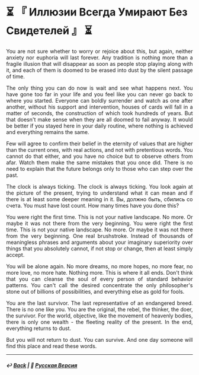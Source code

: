 # ⏳ 『 Иллюзии Всегда Умирают Без Свидетелей 』 ⏳
<p align="justify">You are not sure whether to worry or rejoice about this, but again, neither anxiety nor euphoria will last forever. Any tradition is nothing more than a fragile illusion that will disappear as soon as people stop playing along with it, and each of them is doomed to be erased into dust by the silent passage of time.</p>

<p align="justify">The only thing you can do now is wait and see what happens next. You have gone too far in your life and you feel like you can never go back to where you started. Everyone can boldly surrender and watch as one after another, without his support and intervention, houses of cards will fall in a matter of seconds, the construction of which took hundreds of years. But that doesn't make sense when they are all doomed to fail anyway. It would be better if you stayed here in your daily routine, where nothing is achieved and everything remains the same.</p>

<p align="justify">Few will agree to confirm their belief in the eternity of values that are higher than the current ones, with real actions, and not with pretentious words. You cannot do that either, and you have no choice but to observe others from afar. Watch them make the same mistakes that you once did. There is no need to explain that the future belongs only to those who can step over the past.</p>

<p align="justify">The clock is always ticking. The clock is always ticking. You look again at the picture of the present, trying to understand what it can mean and if there is at least some deeper meaning in it. Вы, должно быть, сбились со счета. You must have lost count. How many times have you done this?</p>

<p align="justify">You were right the first time. This is not your native landscape. No more. Or maybe it was not there from the very beginning. You were right the first time. This is not your native landscape. No more. Or maybe it was not there from the very beginning. One real brushstroke. Instead of thousands of meaningless phrases and arguments about your imaginary superiority over things that you absolutely cannot, if not stop or change, then at least simply accept.</p>

<p align="justify">You will be alone again. No more dreams, no more hopes, no more fear, no more love, no more hate. Nothing more. This is where it all ends. Don't think that you can cleanse the soul of every person of standard behavior patterns. You can't call the desired concentrate the only philosopher's stone out of billions of possibilities, and everything else as gold for fools.</p>

<p align="justify">You are the last survivor. The last representative of an endangered breed. There is no one like you. You are the original, the rebel, the thinker, the doer, the survivor. For the world, objective, like the movement of heavenly bodies, there is only one wealth - the fleeting reality of the present. In the end, everything returns to dust.</p>

<p align="justify">But you will not return to dust. You can survive. And one day someone will find this place and read these words.</p>

***

##### ↩️ [Back](index.md) | 🌻 [Русская Версия](illusions-2.md)
